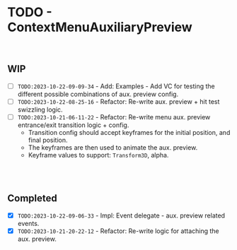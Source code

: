 # TODO - ContextMenuAuxiliaryPreview

<br>

## WIP

- [ ] `TODO:2023-10-22-09-09-34` - Add: Examples - Add VC for testing the different possible combinations of aux. preview config.
- [ ] `TODO:2023-10-22-08-25-16` - Refactor: Re-write aux. preview + hit test swizzling logic.
- [ ] `TODO:2023-10-21-06-11-22` - Refactor: Re-write menu aux. preview entrance/exit transition logic + config.
	* Transition config should accept keyframes for the initial position, and final position.
	* The keyframes are then used to animate the aux. preview.
	* Keyframe values to support: `Transform3D`, alpha.

<br><br>

## Completed

- [x] `TODO:2023-10-22-09-06-33` - Impl: Event delegate - aux. preview related events.
- [x] `TODO:2023-10-21-20-22-12` - Refactor: Re-write logic for attaching the aux. preview.